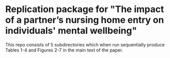 # Replication package for "The impact of a partner’s nursing home entry on individuals' mental wellbeing"

This repo consists of 5 subdirectories which when run sequentially produce Tables 1-4 and Figures 2-7 in the main text of the paper.
